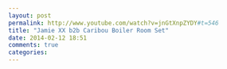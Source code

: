 ```yaml
---
layout: post
permalink: http://www.youtube.com/watch?v=jnGtXnpZYDY#t=546
title: "Jamie XX b2b Caribou Boiler Room Set"
date: 2014-02-12 18:51
comments: true
categories: 
---
```

